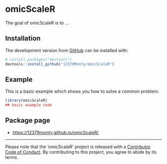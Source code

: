 
<!-- README.md is generated from README.Rmd. Please edit that file -->

# omicScaleR

<!-- badges: start -->

<!-- badges: end -->

The goal of omicScaleR is to …

## Installation

<!--
You can install the released version of omicScaleR from [CRAN](https://CRAN.R-project.org) with:

``` r
install.packages("omicScaleR")
```
-->

The development version from [GitHub](https://github.com/) can be
installed with:

``` r
# install.packages("devtools")
devtools::install_github("12379Monty/omicScaleR")
```

## Example

This is a basic example which shows you how to solve a common problem:

``` r
library(omicScaleR)
## basic example code
```

## Package page

  - <https://12379monty.github.io/omicScaleR/>

-----

Please note that the ‘omicScaleR’ project is released with a
[Contributor Code of Conduct](.github/CODE_OF_CONDUCT.md). By
contributing to this project, you agree to abide by its terms.

<!--

Rscript -e "rmarkdown::render('README.Rmd')"

-->
